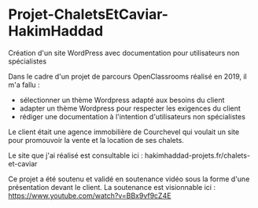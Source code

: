 # Projet-ChaletsEtCaviar-HakimHaddad
Création d'un site WordPress avec documentation pour utilisateurs non spécialistes

Dans le cadre d'un projet de parcours OpenClassrooms réalisé en 2019, il m'a fallu :
- sélectionner un thème Wordpress adapté aux besoins du client
- adapter un thème Wordpress pour respecter les exigences du client
- rédiger une documentation à l'intention d'utilisateurs non spécialistes

Le client était une agence immobilière de Courchevel qui voulait un site pour promouvoir
la vente et la location de ses chalets.

Le site que j'ai réalisé est consultable ici : hakimhaddad-projets.fr/chalets-et-caviar

Ce projet a été soutenu et validé en soutenance vidéo sous la forme d'une présentation 
devant le client. 
La soutenance est visionnable ici : https://www.youtube.com/watch?v=BBx9vf9cZ4E
